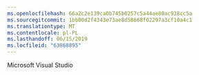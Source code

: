 ```yaml
---
ms.openlocfilehash: 66a2c2e139ca0b745b0257c5a44ae80ac938cc5a
ms.sourcegitcommit: 1bb00d2f4343e73ae8d58668f02297a3cf10a4c1
ms.translationtype: MT
ms.contentlocale: pl-PL
ms.lasthandoff: 06/15/2019
ms.locfileid: "63868895"
---
```

Microsoft Visual Studio